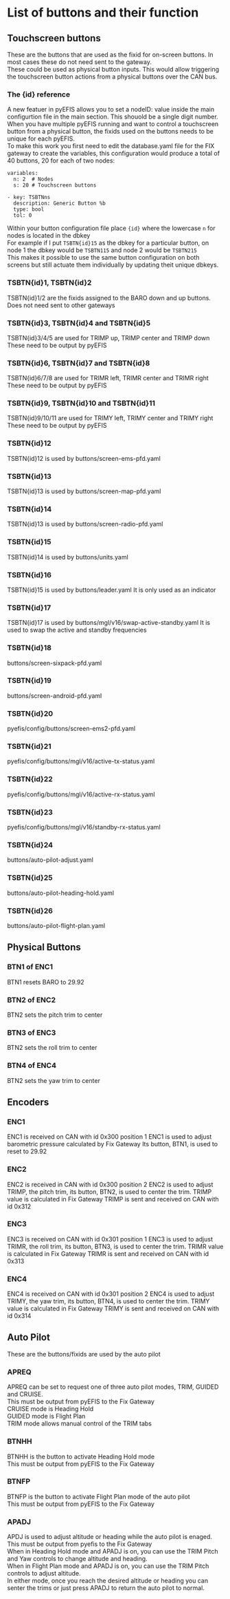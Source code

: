 # List of buttons and their function


## Touchscreen buttons
These are the buttons that are used as the fixid for on-screen buttons. In most cases these do not need sent to the gateway.<br>
These could be used as physical button inputs. This would allow triggering the touchscreen button actions from a physical buttons over the CAN bus.

### The {id} reference
A new featuer in pyEFIS allows you to set a nodeID: value inside the main configurtion file in the main section. This shouold be a single digit number. When you have multiple pyEFIS running and want to control a touchscreen button from a physical button, the fixids used on the buttons needs to be unique for each pyEFIS.<br>
To make this work you first need to edit the database.yaml file for the FIX gateway to create the variables, this configuration would produce a total of 40 buttons, 20 for each of two nodes:
```
variables:
  n: 2  # Nodes
  s: 20 # Touchscreen buttons

- key: TSBTNns
  description: Generic Button %b
  type: bool
  tol: 0
```

Within your button configuration file place `{id}` where the lowercase `n` for nodes is located in the dbkey<br>
For example if I put `TSBTN{id}15` as the dbkey for a particular button, on node 1 the dbkey would be `TSBTN115` and node 2 would be `TSBTN215`<br>
This makes it possible to use the same button configuration on both screens but still actuate them individually by updating theit unique dbkeys.

### TSBTN{id}1, TSBTN{id}2
TSBTN{id}1/2 are the fixids assigned to the BARO down and up buttons. Does not need sent to other gateways

### TSBTN{id}3, TSBTN{id}4 and TSBTN{id}5
TSBTN{id}3/4/5 are used for TRIMP up, TRIMP center and TRIMP down
These need to be output by pyEFIS

### TSBTN{id}6, TSBTN{id}7 and TSBTN{id}8
TSBTN{id}6/7/8 are used for TRIMR left, TRIMR center and TRIMR right
These need to be output by pyEFIS

### TSBTN{id}9, TSBTN{id}10 and TSBTN{id}11
TSBTN{id}9/10/11 are used for TRIMY left, TRIMY center and TRIMY right
These need to be output by pyEFIS

### TSBTN{id}12
TSBTN{id}12 is used by buttons/screen-ems-pfd.yaml

### TSBTN{id}13
TSBTN{id}13 is used by buttons/screen-map-pfd.yaml

### TSBTN{id}14
TSBTN{id}13 is used by buttons/screen-radio-pfd.yaml

### TSBTN{id}15
TSBTN{id}14 is used by buttons/units.yaml

### TSBTN{id}16
TSBTN{id}15 is used by buttons/leader.yaml
It is only used as an indicator

### TSBTN{id}17
TSBTN{id}17 is used by buttons/mgl/v16/swap-active-standby.yaml
It is used to swap the active and standby frequencies

### TSBTN{id}18
buttons/screen-sixpack-pfd.yaml

### TSBTN{id}19 
buttons/screen-android-pfd.yaml

### TSBTN{id}20
pyefis/config/buttons/screen-ems2-pfd.yaml

### TSBTN{id}21
pyefis/config/buttons/mgl/v16/active-tx-status.yaml

### TSBTN{id}22
pyefis/config/buttons/mgl/v16/active-rx-status.yaml

### TSBTN{id}23
pyefis/config/buttons/mgl/v16/standby-rx-status.yaml

### TSBTN{id}24
buttons/auto-pilot-adjust.yaml

### TSBTN{id}25
buttons/auto-pilot-heading-hold.yaml

### TSBTN{id}26
buttons/auto-pilot-flight-plan.yaml

## Physical Buttons
### BTN1 of ENC1
BTN1 resets BARO to 29.92

### BTN2 of ENC2
BTN2 sets the pitch trim to center

### BTN3 of ENC3
BTN2 sets the roll trim to center

### BTN4 of ENC4
BTN2 sets the yaw trim to center

## Encoders
### ENC1
ENC1 is received on CAN with id 0x300 position 1
ENC1 is used to adjust barometric pressure calculated by Fix Gateway
Its button, BTN1, is used to reset to 29.92

### ENC2
ENC2 is received in CAN with id 0x300 position 2
ENC2 is used to adjust TRIMP, the pitch trim, its button, BTN2, is used to center the trim.
TRIMP value is calculated in Fix Gateway
TRIMP is sent and received on CAN with id 0x312

### ENC3
ENC3 is received on CAN with id 0x301 position 1
ENC3 is used to adjust TRIMR, the roll trim, its button, BTN3, is used to center the trim.
TRIMR value is calculated in Fix Gateway
TRIMR is sent and received on CAN with id 0x313

### ENC4
ENC4 is received on CAN with id 0x301 position 2
ENC4 is used to adjust TRIMY, the yaw trim, its button, BTN4, is used to center the trim.
TRIMY value is calculated in Fix Gateway
TRIMY is sent and received on CAN with id 0x314


## Auto Pilot 
These are the buttons/fixids are used by the auto pilot
### APREQ
APREQ can be set to request one of three auto pilot modes, TRIM, GUIDED and CRUISE.<br>
This must be output from pyEFIS to the Fix Gateway<br>
CRUISE mode is Heading Hold<br>
GUIDED mode is Flight Plan<br>
TRIM mode allows manual control of the TRIM tabs<br>

### BTNHH
BTNHH is the button to activate Heading Hold mode<br>
This must be output from pyEFIS to the Fix Gateway<br>

### BTNFP
BTNFP is the button to activate Flight Plan mode of the auto pilot<br>
This must be output from pyEFIS to the Fix Gateway

### APADJ
APDJ is used to adjust altitude or heading while the auto pilot is enaged.<br>
This must be output from pyefis to the Fix Gateway<br>
When in Heading Hold mode and APADJ is on, you can use the TRIM Pitch and Yaw controls to change altitude and heading.<br>
When in Flight Plan mode and APADJ is on, you can use the TRIM Pitch controls to adjust altitude.<br>
In either mode, once you reach the desired altitude or heading you can senter the trims or just press APADJ to return the auto pilot to normal.

